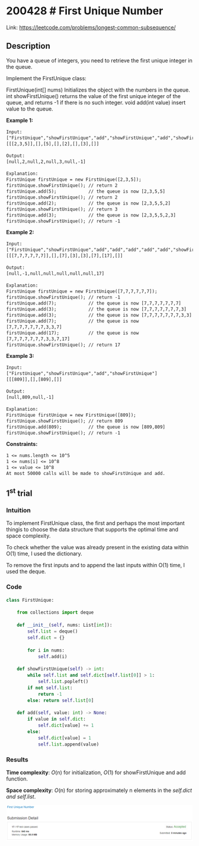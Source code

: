 # 200428 # First Unique Number
Link: https://leetcode.com/problems/longest-common-subsequence/

## Description
You have a queue of integers, you need to retrieve the first unique integer in the queue.

Implement the FirstUnique class:

FirstUnique(int[] nums) Initializes the object with the numbers in the queue.
int showFirstUnique() returns the value of the first unique integer of the queue, and returns -1 if there is no such integer.
void add(int value) insert value to the queue.
 
**Example 1:**

    Input: 
    ["FirstUnique","showFirstUnique","add","showFirstUnique","add","showFirstUnique","add","showFirstUnique"]
    [[[2,3,5]],[],[5],[],[2],[],[3],[]]
    
    Output: 
    [null,2,null,2,null,3,null,-1]

    Explanation: 
    FirstUnique firstUnique = new FirstUnique([2,3,5]);
    firstUnique.showFirstUnique(); // return 2
    firstUnique.add(5);            // the queue is now [2,3,5,5]
    firstUnique.showFirstUnique(); // return 2
    firstUnique.add(2);            // the queue is now [2,3,5,5,2]
    firstUnique.showFirstUnique(); // return 3
    firstUnique.add(3);            // the queue is now [2,3,5,5,2,3]
    firstUnique.showFirstUnique(); // return -1

**Example 2:**

    Input: 
    ["FirstUnique","showFirstUnique","add","add","add","add","add","showFirstUnique"]
    [[[7,7,7,7,7,7]],[],[7],[3],[3],[7],[17],[]]
    
    Output: 
    [null,-1,null,null,null,null,null,17]

    Explanation: 
    FirstUnique firstUnique = new FirstUnique([7,7,7,7,7,7]);
    firstUnique.showFirstUnique(); // return -1
    firstUnique.add(7);            // the queue is now [7,7,7,7,7,7,7]
    firstUnique.add(3);            // the queue is now [7,7,7,7,7,7,7,3]
    firstUnique.add(3);            // the queue is now [7,7,7,7,7,7,7,3,3]
    firstUnique.add(7);            // the queue is now [7,7,7,7,7,7,7,3,3,7]
    firstUnique.add(17);           // the queue is now [7,7,7,7,7,7,7,3,3,7,17]
    firstUnique.showFirstUnique(); // return 17

**Example 3:**

    Input: 
    ["FirstUnique","showFirstUnique","add","showFirstUnique"]
    [[[809]],[],[809],[]]
    
    Output: 
    [null,809,null,-1]

    Explanation: 
    FirstUnique firstUnique = new FirstUnique([809]);
    firstUnique.showFirstUnique(); // return 809
    firstUnique.add(809);          // the queue is now [809,809]
    firstUnique.showFirstUnique(); // return -1

 

**Constraints:**

    1 <= nums.length <= 10^5
    1 <= nums[i] <= 10^8
    1 <= value <= 10^8
    At most 50000 calls will be made to showFirstUnique and add.


## 1<sup>st</sup> trial

### Intuition
To implement FirstUnique class, the first and perhaps the most important thingis to choose the data structure that supports the optimal time and space complexity.

To check whether the value was already present in the existing data within O(1) time, I used the dictionary.

To remove the first inputs and to append the last inputs within O(1) time, I used the deque.

### Code
```python
class FirstUnique:

    from collections import deque
    
    def __init__(self, nums: List[int]):
        self.list = deque()
        self.dict = {}
        
        for i in nums:
            self.add(i)
        
    def showFirstUnique(self) -> int:
        while self.list and self.dict[self.list[0]] > 1:
            self.list.popleft()
        if not self.list:
            return -1
        else: return self.list[0]

    def add(self, value: int) -> None:
        if value in self.dict:
            self.dict[value] += 1
        else: 
            self.dict[value] = 1
            self.list.append(value)
```

### Results
**Time complexity**: *O*(n) for initialization, *O*(1) for showFirstUnique and add function.

**Space complexity**: *O*(n) for storing approximately n elements in the *self.dict and self.list*.

![1st trial](https://github.com/minyookim/DailyCoding/blob/master/200428%20%23%20First%20Unique%20Number/1st%20trial.png)
